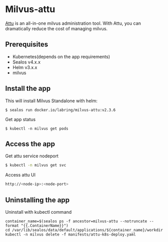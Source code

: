 # Milvus-attu

[Attu](https://github.com/zilliztech/attu) is an all-in-one milvus administration tool. With Attu, you can dramatically reduce the cost of managing milvus.

## Prerequisites

- Kubernetes(depends on the app requirements)
- Sealos v4.x.x
- Helm v3.x.x
- milvus

## Install the app

This will install Milvus Standalone with helm:

```shell
$ sealos run docker.io/labring/milvus-attu:v2.3.6
```

Get app status

```shell
$ kubectl -n milvus get pods
```

## Access the app

Get attu service nodeport

```bash
$ kubectl -n milvus get svc
```

Access attu UI

```bash
http://<node-ip>:<node-port>
```

## Uninstalling the app

Uninstall with kubectl command

```shell
container_name=$(sealos ps -f ancestor=milvus-attu --notruncate --format "{{.ContainerName}}")
cd /var/lib/sealos/data/default/applications/${container_name}/workdir
kubectl -n milvus delete -f manifests/attu-k8s-deploy.yaml
```
